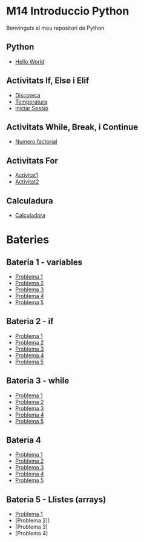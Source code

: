 # M14 Introduccio Python

Benvinguts al meu repositori de Python
## Python
- [Hello World](hello_world.py)
## Activitats If, Else i Elif
- [Discoteca](Discoteca.py)
- [Temperatura](Temperatura.py)
- [iniciar Sessió](iniciarSessió.py)
## Activitats While, Break, i Continue
- [Numero factorial](numfactorial.py)

## Activitats For
- [Activitat1](foractivitat1.py)
- [Activitat2](foractivitat2.py)

## Calculadura
- [Calculadora](calculadora.py)


#  Bateries
## Bateria 1 - variables

- [Problema 1](Bateria1-1.py)
- [Problema 2](Bateria1-2.py)
- [Problema 3](Bateria1-3.py)
- [Problema 4](Bateria1-4.py)
- [Problema 5](Bateria1-5.py)

## Bateria 2 - if

- [Problema 1](Bateria2-1.py)
- [Problema 2](Bateria2-2.py)
- [Problema 3](Bateria2-3.py)
- [Problema 4](Bateria2-4.py)
- [Problema 5](Bateria2-5.py)

## Bateria 3 - while

- [Problema 1](Bateria3-1.py)
- [Problema 2](Bateria3-2.py)
- [Problema 3](Bateria2-3.py)
- [Problema 4](Bateria2-4.py)
- [Problema 5](Bateria3-5.py)

## Bateria 4

- [Problema 1](Bateria4-1.py)
- [Problema 2](Bateria4-2.py)
- [Problema 3](Bateria4-3.py)
- [Problema 4](Bateria4-4.py)
- [Problema 5](Bateria4-5.py)

## Bateria 5 - Llistes (arrays)

- [Problema 1](Bateria5-1.py)
- [Problema 2](
- [Problema 3]
- [Problema 4]
